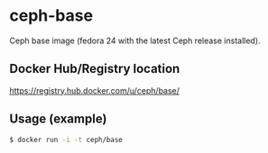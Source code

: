 # ceph-base

Ceph base image (fedora 24 with the latest Ceph release installed).

## Docker Hub/Registry location

<https://registry.hub.docker.com/u/ceph/base/>

## Usage (example)

```bash
$ docker run -i -t ceph/base
```
